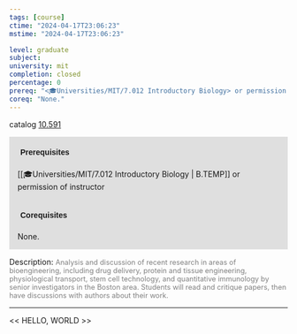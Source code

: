 ```yaml
---
tags: [course]
ctime: "2024-04-17T23:06:23"
mstime: "2024-04-17T23:06:23"

level: graduate
subject: 
university: mit
completion: closed
percentage: 0
prereq: "<🎓Universities/MIT/7.012 Introductory Biology> or permission of instructor"
coreq: "None."
---
```


catalog [10.591](http://student.mit.edu/catalog/m10a.html#10.591)

<span style="display: block; padding: 15px; background-color: rgb(100, 100, 100, 0.2);"><font id="m_prereq415_0" style="display: block; font-family: Arial, sans-serif; font-weight: bold; padding: 5px">Prerequisites</font><br><span id="prereq415_0">[[🎓Universities/MIT/7.012 Introductory Biology | B.TEMP]] or permission of instructor</span></span>
<span style="display: block; padding: 15px; background-color: rgb(100, 100, 100, 0.2);"><font id="m_coreq415_0" style="display: block; font-family: Arial, sans-serif; font-weight: bold; padding: 5px">Corequisites</font><br><span id="coreq415_0">None.</span></span>

<font style="">Description:</font>
<font style="color: grey; font-size: 0.8rem;">Analysis and discussion of recent research in areas of bioengineering, including drug delivery, protein and tissue engineering, physiological transport, stem cell technology, and quantitative immunology by senior investigators in the Boston area.  Students will read and critique papers, then have discussions with authors about their work.</font>



---

<< HELLO, WORLD >>
